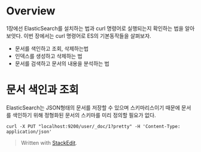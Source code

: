 # Overview

1장에선 ElasticSearch를 설치하는 법과 curl 명령어로 실행되는지 확인하는 법을 알아보앗다. 이번 장에서는 curl 명령어로 ES의 기본동작들을 살펴보자. 

* 문서를 색인하고 조회, 삭제하는법
* 인덱스를 생성하고 삭제하는 법
* 문서를 검색하고 문서의 내용을 분석하는 법

# 문서 색인과 조회

ElasticSearch는 JSON형태의 문서를 저장할 수 있으며 스키마리스이기 때문에 문서를 색인하기 위해 정형화된 문서의 스키마를 미리 정의할 필요가 없다. 

```
curl -X PUT "localhost:9200/user/_doc/1?pretty" -H 'Content-Type: application/json' 

```


> Written with [StackEdit](https://stackedit.io/).
<!--stackedit_data:
eyJoaXN0b3J5IjpbLTc4ODc4NTQ3LC0xMTAxMzE3ODQ1LDE5MT
QwMTI3MTVdfQ==
-->